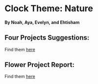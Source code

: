 # Clock Theme: Nature
#### By Noah, Aya, Evelyn, and Ehtisham


 
## Four Projects Suggestions:
Find them [here](https://github.com/npietrafesa/MachineLab/blob/main/assignments/homework_05Feb.md)

## Flower Project Report: 
Find them [here](https://github.com/ayag03/MachineLab/blob/main/homework_05Feb.md)
